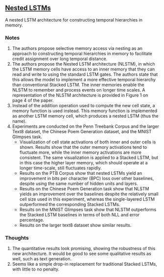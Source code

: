 ## [Nested LSTMs](https://arxiv.org/abs/1801.10308)

A nested LSTM architecture for constructing temporal hierarchies in memory.

### Notes
1. The authors propose selective memory access via nesting as an approach to constructing temporal hierarchies in memory to facilitate credit assignment over long temporal distance.
2. The authors propose the Nested LSTM architecture (NLSTM), in which the LSTM memory cells have access to an inner memory that they can read and write to using the standard LSTM gates. The authors state that this allows the model to implement a more effective temporal hierarchy than conventional Stacked LSTM. The inner memories enable the NLSTM to remember and process events on longer time scales. A representation of the NLSTM architecture is provided in Figure 1 on page 4 of the paper.
3. Instead of the addition operation used to compute the new cell state, a memory function is used instead. This memory function is implemented as another LSTM memory cell, which produces a nested LSTM (thus the name).
4. Experiments are conducted on the Penn Treebank Corpus and the larger Text8 dataset, the Chinese Poem Generation dataset, and the MNIST Glimpses task.
   - Visualization of cell state activations of both inner and outer cells is shown. Results show that the outer memory activations tend to fluctuate more, while the inner memory activations are more consistent. The same visualization is applied to a Stacked LSTM, but in this case the higher layer memory, which should operate at a longer time-scale, still fluctuates rapidly.
   - Results on the PTB Corpus show that nested LSTMs yield an improvement in bits per character (BPC) loss over other baselines, despite using the same number of hidden units and layers.
   - Results on the Chinese Poem Generation task show that NLSTM yields an improvement over the baselines despite the relatively small cell size used in this experiment, whereas the single-layered LSTM outperformed the corresponding Stacked LSTMs.
   - Results on the MNIST Glimpses task show that NLSTM outperforms the Stacked LSTM baselines in terms of both NLL and error percentage.
   - Results on the larger text8 dataset show similar results.

### Thoughts
1. The quantitative results look promising, showing the robustness of this new architecture. It would be good to see some qualitative results as well, such as text generation.
2. Seems like a simple drop-in replacement for traditional Stacked LSTMs, with little to no penalty.
